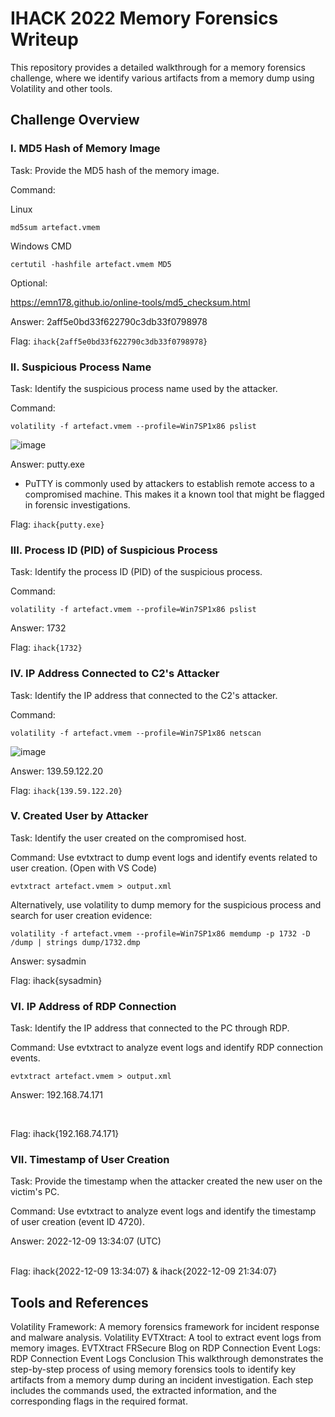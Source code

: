 # IHACK 2022 Memory Forensics Writeup

This repository provides a detailed walkthrough for a memory forensics challenge, where we identify various artifacts from a memory dump using Volatility and other tools.

## Challenge Overview
### I. MD5 Hash of Memory Image
Task: Provide the MD5 hash of the memory image.

Command: <br>

Linux
```
md5sum artefact.vmem
```
Windows CMD
```
certutil -hashfile artefact.vmem MD5
```

Optional: <br>

https://emn178.github.io/online-tools/md5_checksum.html

Answer: 2aff5e0bd33f622790c3db33f0798978 <br>

Flag: ```ihack{2aff5e0bd33f622790c3db33f0798978}```

### II. Suspicious Process Name
Task: Identify the suspicious process name used by the attacker.

Command: 
```
volatility -f artefact.vmem --profile=Win7SP1x86 pslist
```

![image](https://github.com/user-attachments/assets/1caf9501-1cf4-466d-815d-cb1b145f19b0)

Answer: putty.exe <br>
- PuTTY is commonly used by attackers to establish remote access to a compromised machine. This makes it a known tool that might be flagged in forensic investigations.

Flag: ```ihack{putty.exe}```

### III. Process ID (PID) of Suspicious Process
Task: Identify the process ID (PID) of the suspicious process.

Command: 
```
volatility -f artefact.vmem --profile=Win7SP1x86 pslist
```
Answer: 1732 <br>

Flag: ```ihack{1732}```

### IV. IP Address Connected to C2's Attacker
Task: Identify the IP address that connected to the C2's attacker.

Command: 
```
volatility -f artefact.vmem --profile=Win7SP1x86 netscan
```
![image](https://github.com/user-attachments/assets/9fe04c00-100e-4867-8312-e8e0c58e5c2c)

Answer: 139.59.122.20 <br>

Flag: ```ihack{139.59.122.20}```

### V. Created User by Attacker
Task: Identify the user created on the compromised host.

Command:
Use evtxtract to dump event logs and identify events related to user creation. (Open with VS Code)
```
evtxtract artefact.vmem > output.xml
```
Alternatively, use volatility to dump memory for the suspicious process and search for user creation evidence:

```
volatility -f artefact.vmem --profile=Win7SP1x86 memdump -p 1732 -D /dump | strings dump/1732.dmp
```
Answer: sysadmin <br>

Flag: ihack{sysadmin}

### VI. IP Address of RDP Connection
Task: Identify the IP address that connected to the PC through RDP.

Command: 
Use evtxtract to analyze event logs and identify RDP connection events.
```
evtxtract artefact.vmem > output.xml
```
Answer: 192.168.74.171 

<br>

Flag: ihack{192.168.74.171}

### VII. Timestamp of User Creation
Task: Provide the timestamp when the attacker created the new user on the victim's PC.

Command: Use evtxtract to analyze event logs and identify the timestamp of user creation (event ID 4720).

Answer: 2022-12-09 13:34:07 (UTC)<br><br>

Flag: ihack{2022-12-09 13:34:07} & ihack{2022-12-09 21:34:07}

## Tools and References

Volatility Framework: A memory forensics framework for incident response and malware analysis.
Volatility
EVTXtract: A tool to extract event logs from memory images.
EVTXtract
FRSecure Blog on RDP Connection Event Logs:
RDP Connection Event Logs
Conclusion
This walkthrough demonstrates the step-by-step process of using memory forensics tools to identify key artifacts from a memory dump during an incident investigation. Each step includes the commands used, the extracted information, and the corresponding flags in the required format.
